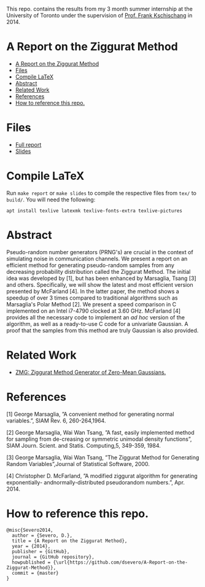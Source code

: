 This repo. contains the results from my 3 month summer internship at the University of Toronto under the supervision of [Prof. Frank Kschischang](https://www.comm.utoronto.ca/~frank/) in 2014.

A Report on the Ziggurat Method
============
<!--ts-->
   * [A Report on the Ziggurat Method](#a-report-on-the-ziggurat-method)
   * [Files](#files)
   * [Compile LaTeX](#compile-latex)
   * [Abstract](#abstract)
   * [Related Work](#related-work)
   * [References](#references)
   * [How to reference this repo.](#how-to-reference-this-repo)

<!-- Added by: severo, at: Mon May 20 00:32:45 -03 2019 -->

<!--te-->

# Files
- [Full report](pdf/A_Report_on_the_Ziggurat_Method.pdf)
- [Slides](pdf/A_Report_on_the_Ziggurat_Method-slides.pdf)

# Compile LaTeX
Run `make report` or `make slides` to compile the respective files from `tex/` to `build/`. You will need the following:

`apt install texlive latexmk texlive-fonts-extra texlive-pictures`

# Abstract
Pseudo-random number generators (PRNG's) are crucial in the context of simulating noise in communication channels. We present a report on an efficient method for generating pseudo-random samples from any decreasing probability distribution called the Ziggurat Method. The initial idea was developed by [1], but has been enhanced by Marsaglia, Tsang [3] and others. Specifically, we will show the latest and most efficient version presented by McFarland [4]. In the latter paper, the method shows a speedup of over 3 times compared to traditional algorithms such as Marsaglia's Polar Method [2]. We present a speed comparison in C implemented on an Intel i7-4790 clocked at 3.60 GHz. McFarland [4] provides all the necessary code to implement an _ad hoc_ version of the algorithm, as well as a ready-to-use C code for a univariate Gaussian. A proof that the samples from this method are truly Gaussian is also provided.

# Related Work
- [ZMG: Ziggurat Method Generator of Zero-Mean Gaussians.](https://www.comm.utoronto.ca/~frank/ZMG/)

# References
[1] George Marsaglia, ”A convenient method for generating normal variables.”, SIAM Rev. 6, 260-264,1964.

[2] George  Marsaglia,  Wai  Wan  Tsang,  ”A  fast,  easily  implemented  method  for  sampling  from  de-creasing or symmetric unimodal density functions”, SIAM Journ. Scient. and Statis. Computing,5, 349-359, 1984.

[3] George  Marsaglia,  Wai  Wan  Tsang,  ”The  Ziggurat  Method  for  Generating  Random  Variables”,Journal of Statistical Software, 2000.

[4]  Christopher  D.  McFarland,  ”A  modified  ziggurat  algorithm  for  generating  exponentially-  andnormally-distributed pseudorandom numbers.”, Apr. 2014.

# How to reference this repo.
```
@misc{Severo2014,
  author = {Severo, D.},
  title = {A Report on the Ziggurat Method},
  year = {2014},
  publisher = {GitHub},
  journal = {GitHub repository},
  howpublished = {\url{https://github.com/dsevero/A-Report-on-the-Ziggurat-Method}},
  commit = {master}
}
```
